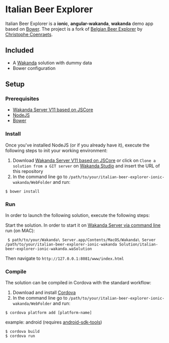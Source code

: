 # Italian Beer Explorer

Italian Beer Explorer is a **ionic**, **angular-wakanda**, **wakanda** demo app based on [Bower](http://bower.io/). The project is a fork of [Belgian Beer Explorer](http://coenraets.org/blog/2015/01/belgian-beer-explorer-with-angularjs-and-ionic/) by [Christophe Coenraets](https://github.com/ccoenraets).

## Included

- A [Wakanda](http://www.wakanda.org/) solution with dummy data
- Bower configuration

## Setup

### Prerequisites

- [Wakanda Server V11 based on JSCore](http://www.wakanda.org/downloads)
- [NodeJS](https://nodejs.org/download/)
- [Bower](http://bower.io/)

### Install

Once you've installed NodeJS (or if you already have it), execute the following steps to init your working environment:

1. Download [Wakanda Server V11 based on JSCore](http://www.wakanda.org/downloads) or click on `Clone a solution from a GIT server` on [Wakanda Studio](http://www.wakanda.org/downloads) and insert the URL of this repository
2. In the command line go to `/path/to/your/italian-beer-explorer-ionic-wakanda/WebFolder` and run:
```shell
$ bower install
``` 
	
### Run

In order to launch the following solution, execute the following steps:

Start the solution.
In order to start it on [Wakanda Server via command line](http://livedoc.wakanda.org/Command-Line-Access/Administrating-Wakanda-Server-Unix.300-583228.en.html) run (on MAC): 
```
 $ path/to/your/Wakanda\ Server.app/Contents/MacOS/Wakanda\ Server /path/to/your/italian-beer-explorer-ionic-wakanda Solution/italian-beer-explorer-ionic-wakanda.waSolution 
```

Then navigate to `http://127.0.0.1:8081/www/index.html`

### Compile

The solution can be compiled in Cordova with the standard workflow:

1. Download and install [Cordova](https://cordova.apache.org/)
2. In the command line go to `/path/to/your/italian-beer-explorer-ionic-wakanda/WebFolder` and run: 
```shell
$ cordova platform add [platform-name]
``` 
example: android (requires [android-sdk-tools](https://developer.android.com/sdk/installing/index.html))
```shell 
$ cordova build
$ cordova run
 ```
 